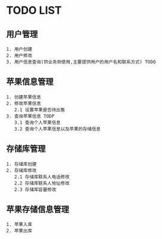# TODO LIST

## 用户管理

    1. 用户创建
    2. 用户修改
    3. 用户信息查询(供业务侧使用,主要提供用户的用户名和联系方式) TODO

## 苹果信息管理

    1. 创建苹果信息
    2. 修改苹果信息
       2.1 设置苹果是否待出售
    3. 查询苹果信息 TODP
       3.1 查询个人苹果信息
       3.2 查询个人苹果信息以及苹果的存储信息

## 存储库管理

    1. 存储库创建
    2. 存储库修改
       2.1 存储库联系人电话修改
       2.2 存储库联系人地址修改
       2.3 存储库容量修改

## 苹果存储信息管理

    1. 苹果入库
    2. 苹果出库
